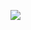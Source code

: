 ![ ](https://cdn.discordapp.com/attachments/1027063731789770842/1055638812161736744/20221222002049.png)  
